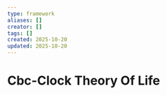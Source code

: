 ```yaml
---
type: framework
aliases: []
creator: []
tags: []
created: 2025-10-20
updated: 2025-10-20
---
```


# Cbc-Clock Theory Of Life



